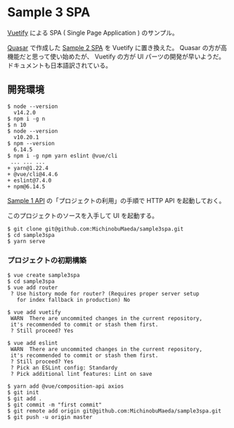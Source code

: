 Sample 3 SPA
=====

[Vuetify](https://vuetifyjs.com/ja/)
による SPA ( Single Page Application ) のサンプル。

[Quasar](https://quasar.dev/)
で作成した
[Sample 2 SPA](https://github.com/MichinobuMaeda/sample2spa)
を Vuetify に置き換えた。
Quasar の方が高機能だと思って使い始めたが、
Vuetify の方が UI パーツの開発が早いようだ。
ドキュメントも日本語訳されている。

## 開発環境

```shell script
$ node --version
  v14.2.0
$ npm i -g n
$ n 10
$ node --version
  v10.20.1
$ npm --version
  6.14.5
$ npm i -g npm yarn eslint @vue/cli
 ... ... ...
+ yarn@1.22.4
+ @vue/cli@4.4.6
+ eslint@7.4.0
+ npm@6.14.5
```

[Sample 1 API](https://github.com/MichinobuMaeda/sample1api)
の「プロジェクトの利用」の手順で HTTP API を起動しておく。

このプロジェクトのソースを入手して UI を起動する。

```shell script
$ git clone git@github.com:MichinobuMaeda/sample3spa.git
$ cd sample3spa
$ yarn serve
```

### プロジェクトの初期構築

```shell script
$ vue create sample3spa
$ cd sample3spa
$ vue add router
 ? Use history mode for router? (Requires proper server setup
   for index fallback in production) No

$ vue add vuetify
 WARN  There are uncommited changes in the current repository,
 it's recommended to commit or stash them first.
 ? Still proceed? Yes

$ vue add eslint
 WARN  There are uncommited changes in the current repository,
 it's recommended to commit or stash them first.
 ? Still proceed? Yes
 ? Pick an ESLint config: Standardy
 ? Pick additional lint features: Lint on save

$ yarn add @vue/composition-api axios
$ git init
$ git add .
$ git commit -m "first commit"
$ git remote add origin git@github.com:MichinobuMaeda/sample3spa.git
$ git push -u origin master
```
